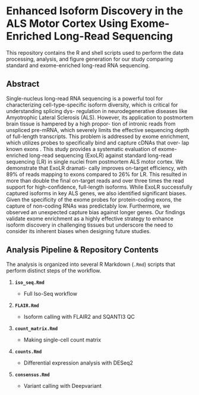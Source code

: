 # Enhanced Isoform Discovery in the ALS Motor Cortex Using Exome-Enriched Long-Read Sequencing

This repository contains the R and shell scripts used to perform the data processing, analysis, and figure generation for our study comparing standard and exome-enriched long-read RNA sequencing.

## Abstract

Single-nucleus long-read RNA sequencing is a powerful tool for characterizing
cell-type-specific isoform diversity, which is critical for understanding splicing dys-
regulation in neurodegenerative diseases like Amyotrophic Lateral Sclerosis (ALS).
However, its application to postmortem brain tissue is hampered by a high propor-
tion of intronic reads from unspliced pre-mRNA, which severely limits the effective
sequencing depth of full-length transcripts. This problem is addressed by exome
enrichment, which utilizes probes to specifically bind and capture cDNAs that over-
lap known exons . This study provides a systematic evaluation of exome-enriched
long-read sequencing (ExoLR) against standard long-read sequencing (LR) in single
nuclei from postmortem ALS motor cortex. We demonstrate that ExoLR dramati-
cally improves on-target efficiency, with 89% of reads mapping to exons compared
to 26% for LR. This resulted in more than double the final on-target reads and over
three times the read support for high-confidence, full-length isoforms. While ExoLR
successfully captured isoforms in key ALS genes, we also identified significant biases.
Given the specificity of the exome probes for protein-coding exons, the capture of
non-coding RNAs was predictably low. Furthermore, we observed an unexpected
capture bias against longer genes. Our findings validate exome enrichment as a
highly effective strategy to enhance isoform discovery in challenging tissues but
underscore the need to consider its inherent biases when designing future studies.

## Analysis Pipeline & Repository Contents

The analysis is organized into several R Markdown (`.Rmd`) scripts that perform distinct steps of the workflow.

1.  **`iso_seq.Rmd`**
    *   Full Iso-Seq workflow

2.  **`FLAIR.Rmd`**
    *   Isoform calling with FLAIR2 and SQANTI3 QC

3.  **`count_matrix.Rmd`**
    *   Making single-cell count matrix

4.  **`counts.Rmd`**
    *   Differential expression analysis with DESeq2

5.  **`consensus.Rmd`**
    *   Variant calling with Deepvariant
